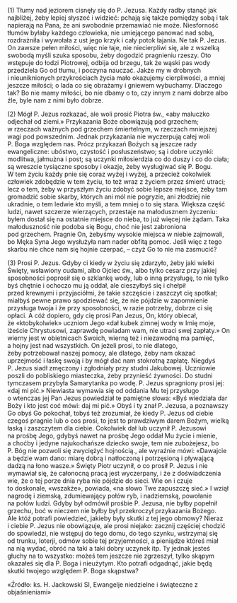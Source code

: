 
\(1\) Tłumy nad jeziorem cisnęły się do P. Jezusa. Każdy radby stanąć
jak najbliżej, żeby lepiej słyszeć i widzieć: pchają się także pomiędzy
sobą i tak napierają na Pana, że ani swobodnie przemawiać nie może.
Niesforność tłumów byłaby każdego człowieka, nie umiejącego panować
nad sobą, rozdrażniła i wywołała z ust jego krzyk i cały potok łajania.
Ne tak P. Jezus. On zawsze pełen miłości, więc nie łaje, nie
niecierpliwi się, ale z wszelką swobodą myśli szuka sposobu,
żeby dogodzić pragnieniu rzeszy. Oto wstępuje do łodzi Piotrowej, odbija
od brzegu, tak że wąski pas wody przedziela Go od tłumu, i poczyna
nauczać. Jakże my w drobnych i nieuniknionych przykrościach życia mało
okazujemy cierpliwości, a mniej jeszcze miłości; o lada co się obrażamy
i gniewem wybuchamy. Dlaczego tak? Bo nie mamy miłości, bo nie dbamy
o to, czy innym z nami dobrze albo źle, byle nam z nimi było dobrze.

\(2\) Mógł P. Jezus rozkazać, ale woli prosić Piotra św., «aby maluczko
odjechał od ziemi.» Przykazania Boże obowiązują pod grzechem; w rzeczach
ważnych pod grzechem śmiertelnym, w rzeczach mniejszej wagi
pod powszednim. Jednak przykazania nie wyczerpują całej woli P. Boga
względem nas. Prócz przykazań Bożych są jeszcze rady ewangeliczne:
ubóstwo, czystość i posłuszeństwo; są i dobre uczynki: modlitwa,
jałmużna i post; są uczynki miłosierdzia co do duszy i co do ciała; są
wreszcie tysiączne sposoby i okazje, żeby wysługiwać się P. Bogu. W tem
życiu każdy pnie się coraz wyżej i wyżej, a przecież cokolwiek człowiek
zdobędzie w tem życiu, to też wraz z życiem przez śmierć utraci; lecz
o tem, żeby w przyszłym życiu zdobyć sobie lepsze miejsce, żeby tam
gromadzić sobie skarby, których ani mól nie pogryzie, ani złodziej nie
ukradnie, o tem ledwie kto myśli, a tem mniej o to się stara. Większa
część ludzi, nawet szczerze wierzących, przestaje na małodusznem
życzeniu: byłem dostał się na ostatnie miejsce do nieba, to już więcej
nie żądam. Taka małoduszność nie podoba się Bogu, choć nie jest
zabroniona pod grzechem. Pragnie On, żebyśmy wysokie miejsca w niebie
zajmowali, bo Męka Syna Jego wysłużyła nam nader obfitą pomoc. Jeśli
więc z tego skarbu nie chce nam się hojnie czerpać, – czyż Go to nie ma
zasmucić?

\(3\) Prosi P. Jezus. Gdyby ci kiedy w życiu się zdarzyło, żeby jaki
wielki Święty, wsławiony cudami, albo Ojciec św., albo tylko cesarz przy
jakiej sposobności poprosił się o szklankę wody, lub o inną przysługę,
to nie tylko byś chętnie i ochoczo mu ją oddał, ale cieszyłbyś się
i chełpił przed krewnymi i przyjaciółmi, że takie szczęście i zaszczyt
cię spotkał; miałbyś pewne prawo spodziewać się, że nie pójdzie
w zapomnienie przysługa twoja i że przy sposobności, w razie potrzeby,
dobrze ci się opłaci. A cóż dopiero, gdy cię prosi Pan Jezus, On,
który obiecał, że «ktobykolwiek» uczniom Jego «dał kubek zimnej wody
w Imię moje, iżeście Chrystusowi, zaprawdę powiadam wam, nie utraci swej
zapłaty.» On wierny jest w obietnicach Swoich, wierną też i niezawodną
ma pamięć, a hojny jest nad wszystkich. On jeżeli prosi, to nie dlatego,
żeby potrzebował naszej pomocy, ale dlatego, żeby nam okazać uprzejmość
i łaskę swoją i by mógł dać nam stokrotną zapłatę. Niegdyś P. Jezus
siadł zmęczony i zgłodniały przy studni Jakubowej. Uczniowie poszli
do pobliskiego miasteczka, żeby przynieść żywności. Do studni tymczasem
przybyła Samarytanka po wodę. P. Jezus spragniony prosi jej: «daj mi
pić.» Niewiasta wymawia się od oddania Mu tej przysługo o wtenczas jej
Pan Jezus powiedział te pamiętne słowa: «Byś wiedziała dar Boży i kto
jest coć mówi: daj mi pić.» Obyś i ty znał P. Jezusa, a poznawszy Go
obyś Go pokochał, tobyś też zrozumiał, że kiedy P. Jezus od ciebie
czegoś pragnie lub o cos prosi, to jest to prawdziwym darem Bożym,
wielką łaską i zaszczytem dla ciebie. Cokolwiek dał lub uczynił
P. Jezusowi na prośbę Jego, gdybyś nawet na prośbę Jego oddał Mu życie
i mienie, a choćby i jedyne najukochańsze dziecko swoje, tem nie
zubożejesz, bo P. Bóg nie pozwoli się zwyciężyć hojnością., ale wyraźnie
mówi: «Dawajcie a będzie wam dano: miarę dobrą i natłoczoną
i potrzęsioną i pływającą dadzą na łono wasze.» Święty Piotr uczynił,
o co prosił P. Jezus i nie wymawiał się, że całonocną pracą jest
wyczerpany, i że z doświadczenia wie, że o tej porze dnia ryba nie
pójdzie do sieci. Wie on i czuje to doskonale, «wszakże», powiada,
«na słowo Twe zapuszczę sieć.» I wziął nagrodę i ziemską, zdumiewający
połów ryb, i nadziemską, powołanie na połów ludzi. Gdyby był odmówił
prośbie P. Jezusa, nie byłby popełnił grzechu, boć w nieczem nie byłby
był przekroczył przykazania Bożego. Ale któż potrafi powiedzieć, jakieby
były skutki z tej jego obmowy? Nieraz i ciebie P. Jezus nie obowiązuje,
ale prosi niejako: zacznij częściej chodzić do spowiedzi, nie wstępuj
do tego domu, do tego szynku, wstrzymaj się od trunku, loterji, odmów
sobie tej przyjemności, a pieniądze któreś miał na nią wydać, obróć
na taki a taki dobry uczynek itp. Ty jednak jesteś głuchy na to
wszystko: możeś tem jeszcze nie zgrzeszył, tylko skąpym okazałeś się dla
P. Boga i nieużytym. Kto potrafi odgadnąć, jakie będą skutki
twojego względem P. Boga skąpstwa?

«Źródło: ks. H. Jackowski SI, Ewangelje niedzielne i świąteczne z objaśnieniami»

